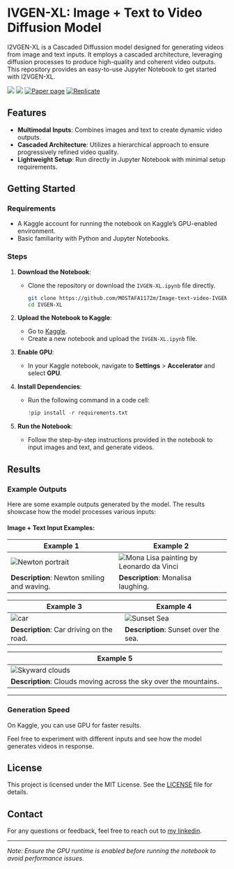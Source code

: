 # IVGEN-XL: Image + Text to Video Diffusion Model


I2VGEN-XL is a Cascaded Diffussion model designed for generating videos from image and text inputs. It employs a cascaded architecture, leveraging diffusion processes to produce high-quality and coherent video outputs. This repository provides an easy-to-use Jupyter Notebook to get started with I2VGEN-XL.

<a href='https://i2vgen-xl.github.io/'><img src='https://img.shields.io/badge/Project-Page-Green'></a> <a href='https://arxiv.org/abs/2311.04145'><img src='https://img.shields.io/badge/Paper-Arxiv-red'></a> [![Paper page](https://huggingface.co/datasets/huggingface/badges/resolve/main/paper-page-sm-dark.svg)](https://huggingface.co/papers/2311.04145) 
[![Replicate](https://replicate.com/cjwbw/i2vgen-xl/badge)](https://replicate.com/cjwbw/i2vgen-xl/)

## Features

- **Multimodal Inputs**: Combines images and text to create dynamic video outputs.
- **Cascaded Architecture**: Utilizes a hierarchical approach to ensure progressively refined video quality.
- **Lightweight Setup**: Run directly in Jupyter Notebook with minimal setup requirements.

## Getting Started

### Requirements

- A Kaggle account for running the notebook on Kaggle’s GPU-enabled environment.
- Basic familiarity with Python and Jupyter Notebooks.

### Steps

1. **Download the Notebook**:

   - Clone the repository or download the `IVGEN-XL.ipynb` file directly.
     ```bash
     git clone https://github.com/MOSTAFA1172m/Image-text-video-IVGENXL.git
     cd IVGEN-XL
     ```

2. **Upload the Notebook to Kaggle**:

   - Go to [Kaggle](https://www.kaggle.com/).
   - Create a new notebook and upload the `IVGEN-XL.ipynb` file.

3. **Enable GPU**:

   - In your Kaggle notebook, navigate to **Settings** > **Accelerator** and select **GPU**.

4. **Install Dependencies**:

   - Run the following command in a code cell:
     ```python
     !pip install -r requirements.txt
     ```

5. **Run the Notebook**:

   - Follow the step-by-step instructions provided in the notebook to input images and text, and generate videos.

## Results

### Example Outputs

Here are some example outputs generated by the model. The results showcase how the model processes various inputs:

#### Image + Text Input Examples:

| **Example 1** | **Example 2** |
| -------------- | -------------- |
| ![Newton portrait](results/Newton.gif) | ![Mona Lisa painting by Leonardo da Vinci](results/monalisa.gif) |
| **Description**: Newton smiling and waving. | **Description**: Monalisa laughing. |

| **Example 3** | **Example 4** |
| -------------- | -------------- |
| ![car](results/car.gif) | ![Sunset Sea](results/sea.gif) |
| **Description**: Car driving on the road.  | **Description**: Sunset over the sea. |

| **Example 5** |
| -------------- |
| ![Skyward clouds](results/sky.gif) |
| **Description**: Clouds moving across the sky over the mountains.|

---

### Generation Speed

On Kaggle, you can use GPU for faster results.

Feel free to experiment with different inputs and see how the model generates videos in response.

## License

This project is licensed under the MIT License. See the [LICENSE](LICENSE) file for details.

## Contact

For any questions or feedback, feel free to reach out to [my linkedin](https://www.linkedin.com/in/mostafa-hazem-961931294/).

---

*Note: Ensure the GPU runtime is enabled before running the notebook to avoid performance issues.*
